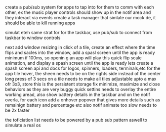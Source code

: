create a pub/sub system for apps to tap into for them to comm with each other, ex the music player controls should show up in the notif area and they interact via events
create a task manager that simlate our mock de, it should be able to kill running apps

simulat eteh same strat for for the taskbar, use pub/sub to connect from taskbar to window controls

next add window resizing
in click of a tile, create an effect where the time flips and sacles into the window, add a spasl screen until the app is ready minimum if 100ms, so openin g an app will play this quick flip scale animation, and display a spash screen until the app is ready
lets create a spash screen api and docs for logos, spinners, loaders, terminals,etc
for the app tile hover, the sheen needs to be on the rights side instead of the center
long press of 3 secs on a tile needs to make all tiles adjustable upto a max ofr 3x3, store this is the persistent storage
fix minimize, maximize and close behaviors as they are very buggy
quick settins needs to overlay the entire working aread, also show battery details in the taskbar and on the notif overla, for each icon add a onhover popover that gives more details such as remainign battery and percentage etc
also notif animate too slow needs to be 2x faster

the toficiation list needs to be powered by a pub sub pattern aswell to simulate a real os